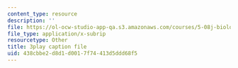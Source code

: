 ```yaml
---
content_type: resource
description: ''
file: https://ol-ocw-studio-app-qa.s3.amazonaws.com/courses/5-08j-biological-chemistry-ii-spring-2016/438cbbe2d8d1d0017f74413d5ddd68f5_3cwTBMI346I.srt
file_type: application/x-subrip
resourcetype: Other
title: 3play caption file
uid: 438cbbe2-d8d1-d001-7f74-413d5ddd68f5
---
```

